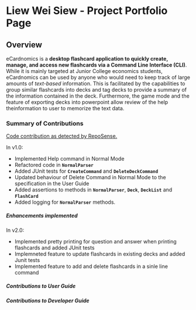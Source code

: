 
# Liew Wei Siew - Project Portfolio Page

## Overview

eCardnomics is a **desktop flashcard application to quickly create, manage, and access new flashcards via a Command
Line Interface (CLI)**. While it is mainly targeted at Junior College economics students, eCardnomics can be used
by anyone who would need to keep track of large amounts of *text-based* information. This is facilitated by the 
capabilities to group similar flashcards into decks and tag decks to provide a summary of the information contained
in the deck. Furthermore, the game mode and the feature of exporting decks into powerpoint allow review of the 
help theinformation to user to memorize the text data.

### Summary of Contributions

[Code contribution as detected by RepoSense.](https://nus-cs2113-ay2021s1.github.io/tp-dashboard/#breakdown=true&search=liewws)

In v1.0:
* Implemented Help command in Normal Mode
* Refactored code in **`NormalParser`**
* Added JUnit tests for **`CreateCommand`** and  **`DeleteDeckCommand`**
* Updated behaviour of Delete Command in Normal Mode to the specification in the User Guide
* Added assertions to methods in **`NormalParser`**, **`Deck`**, **`DeckList`** and **`FlashCard`**
* Added logging for **`NormalParser`** methods.

##### Enhancements implemented

In v2.0:
* Implemented pretty printing for question and answer when printing flashcards and added JUnit tests
* Implemneted feature to update flashcards in existing decks and added Junit tests
* Implemented feature to add and delete flashcards in a sinle line command

##### Contributions to User Guide

##### Contributions to Developer Guide
